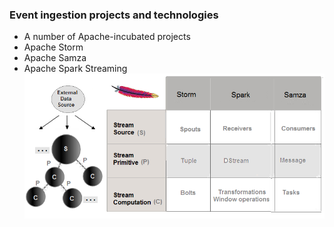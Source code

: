 
### Event ingestion projects and technologies

* A number of Apache-incubated projects
 * Apache Storm 
 * Apache Samza
 * Apache Spark Streaming
&nbsp;  
![apache projects](resources/apache-streaming-projects.png)



